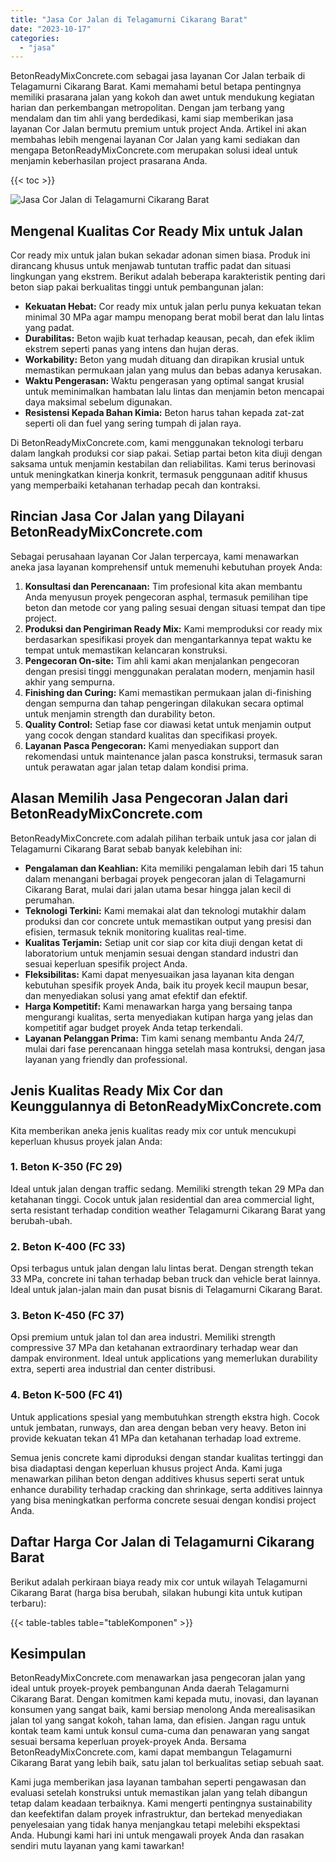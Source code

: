 ```yaml
---
title: "Jasa Cor Jalan di Telagamurni Cikarang Barat"
date: "2023-10-17"
categories: 
  - "jasa"
---
```


BetonReadyMixConcrete.com sebagai jasa layanan Cor Jalan terbaik di Telagamurni Cikarang Barat. Kami memahami betul betapa pentingnya memiliki prasarana jalan yang kokoh dan awet untuk mendukung kegiatan harian dan perkembangan metropolitan. Dengan jam terbang yang mendalam dan tim ahli yang berdedikasi, kami siap memberikan jasa layanan Cor Jalan bermutu premium untuk project Anda. Artikel ini akan membahas lebih mengenai layanan Cor Jalan yang kami sediakan dan mengapa BetonReadyMixConcrete.com merupakan solusi ideal untuk menjamin keberhasilan project prasarana Anda.

{{< toc >}}

![Jasa Cor Jalan di Telagamurni Cikarang Barat](https://betoncor8.github.io/cor/harga-beton-readymix-concrete%20(43).png)

## Mengenal Kualitas Cor Ready Mix untuk Jalan

Cor ready mix untuk jalan bukan sekadar adonan simen biasa. Produk ini dirancang khusus untuk menjawab tuntutan traffic padat dan situasi lingkungan yang ekstrem. Berikut adalah beberapa karakteristik penting dari beton siap pakai berkualitas tinggi untuk pembangunan jalan:

- **Kekuatan Hebat:** Cor ready mix untuk jalan perlu punya kekuatan tekan minimal 30 MPa agar mampu menopang berat mobil berat dan lalu lintas yang padat.
- **Durabilitas:** Beton wajib kuat terhadap keausan, pecah, dan efek iklim ekstrem seperti panas yang intens dan hujan deras.
- **Workability:** Beton yang mudah dituang dan dirapikan krusial untuk memastikan permukaan jalan yang mulus dan bebas adanya kerusakan.
- **Waktu Pengerasan:** Waktu pengerasan yang optimal sangat krusial untuk meminimalkan hambatan lalu lintas dan menjamin beton mencapai daya maksimal sebelum digunakan.
- **Resistensi Kepada Bahan Kimia:** Beton harus tahan kepada zat-zat seperti oli dan fuel yang sering tumpah di jalan raya.

Di BetonReadyMixConcrete.com, kami menggunakan teknologi terbaru dalam langkah produksi cor siap pakai. Setiap partai beton kita diuji dengan saksama untuk menjamin kestabilan dan reliabilitas. Kami terus berinovasi untuk meningkatkan kinerja konkrit, termasuk penggunaan aditif khusus yang memperbaiki ketahanan terhadap pecah dan kontraksi.

## Rincian Jasa Cor Jalan yang Dilayani BetonReadyMixConcrete.com

Sebagai perusahaan layanan Cor Jalan terpercaya, kami menawarkan aneka jasa layanan komprehensif untuk memenuhi kebutuhan proyek Anda:

1. **Konsultasi dan Perencanaan:** Tim profesional kita akan membantu Anda menyusun proyek pengecoran asphal, termasuk pemilihan tipe beton dan metode cor yang paling sesuai dengan situasi tempat dan tipe project.
2. **Produksi dan Pengiriman Ready Mix:** Kami memproduksi cor ready mix berdasarkan spesifikasi proyek dan mengantarkannya tepat waktu ke tempat untuk memastikan kelancaran konstruksi.
3. **Pengecoran On-site:** Tim ahli kami akan menjalankan pengecoran dengan presisi tinggi menggunakan peralatan modern, menjamin hasil akhir yang sempurna.
4. **Finishing dan Curing:** Kami memastikan permukaan jalan di-finishing dengan sempurna dan tahap pengeringan dilakukan secara optimal untuk menjamin strength dan durability beton.
5. **Quality Control:** Setiap fase cor diawasi ketat untuk menjamin output yang cocok dengan standard kualitas dan specifikasi proyek.
6. **Layanan Pasca Pengecoran:** Kami menyediakan support dan rekomendasi untuk maintenance jalan pasca konstruksi, termasuk saran untuk perawatan agar jalan tetap dalam kondisi prima.

## Alasan Memilih Jasa Pengecoran Jalan dari BetonReadyMixConcrete.com

BetonReadyMixConcrete.com adalah pilihan terbaik untuk jasa cor jalan di Telagamurni Cikarang Barat sebab banyak kelebihan ini:

- **Pengalaman dan Keahlian:** Kita memiliki pengalaman lebih dari 15 tahun dalam menangani berbagai proyek pengecoran jalan di Telagamurni Cikarang Barat, mulai dari jalan utama besar hingga jalan kecil di perumahan.
- **Teknologi Terkini:** Kami memakai alat dan teknologi mutakhir dalam produksi dan cor concrete untuk memastikan output yang presisi dan efisien, termasuk teknik monitoring kualitas real-time.
- **Kualitas Terjamin:** Setiap unit cor siap cor kita diuji dengan ketat di laboratorium untuk menjamin sesuai dengan standard industri dan sesuai keperluan spesifik project Anda.
- **Fleksibilitas:** Kami dapat menyesuaikan jasa layanan kita dengan kebutuhan spesifik proyek Anda, baik itu proyek kecil maupun besar, dan menyediakan solusi yang amat efektif dan efektif.
- **Harga Kompetitif:** Kami menawarkan harga yang bersaing tanpa mengurangi kualitas, serta menyediakan kutipan harga yang jelas dan kompetitif agar budget proyek Anda tetap terkendali.
- **Layanan Pelanggan Prima:** Tim kami senang membantu Anda 24/7, mulai dari fase perencanaan hingga setelah masa kontruksi, dengan jasa layanan yang friendly dan professional.

## Jenis Kualitas Ready Mix Cor dan Keunggulannya di BetonReadyMixConcrete.com

Kita memberikan aneka jenis kualitas ready mix cor untuk mencukupi keperluan khusus proyek jalan Anda:

### 1\. Beton K-350 (FC 29)

Ideal untuk jalan dengan traffic sedang. Memiliki strength tekan 29 MPa dan ketahanan tinggi. Cocok untuk jalan residential dan area commercial light, serta resistant terhadap condition weather Telagamurni Cikarang Barat yang berubah-ubah.

### 2\. Beton K-400 (FC 33)

Opsi terbagus untuk jalan dengan lalu lintas berat. Dengan strength tekan 33 MPa, concrete ini tahan terhadap beban truck dan vehicle berat lainnya. Ideal untuk jalan-jalan main dan pusat bisnis di Telagamurni Cikarang Barat.

### 3\. Beton K-450 (FC 37)

Opsi premium untuk jalan tol dan area industri. Memiliki strength compressive 37 MPa dan ketahanan extraordinary terhadap wear dan dampak environment. Ideal untuk applications yang memerlukan durability extra, seperti area industrial dan center distribusi.

### 4\. Beton K-500 (FC 41)

Untuk applications spesial yang membutuhkan strength ekstra high. Cocok untuk jembatan, runways, dan area dengan beban very heavy. Beton ini provide kekuatan tekan 41 MPa dan ketahanan terhadap load extreme.

Semua jenis concrete kami diproduksi dengan standar kualitas tertinggi dan bisa diadaptasi dengan keperluan khusus project Anda. Kami juga menawarkan pilihan beton dengan additives khusus seperti serat untuk enhance durability terhadap cracking dan shrinkage, serta additives lainnya yang bisa meningkatkan performa concrete sesuai dengan kondisi project Anda.

## Daftar Harga Cor Jalan di Telagamurni Cikarang Barat

Berikut adalah perkiraan biaya ready mix cor untuk wilayah Telagamurni Cikarang Barat (harga bisa berubah, silakan hubungi kita untuk kutipan terbaru):

{{< table-tables table="tableKomponen" >}}

## Kesimpulan

BetonReadyMixConcrete.com menawarkan jasa pengecoran jalan yang ideal untuk proyek-proyek pembangunan Anda daerah Telagamurni Cikarang Barat. Dengan komitmen kami kepada mutu, inovasi, dan layanan konsumen yang sangat baik, kami bersiap menolong Anda merealisasikan jalan tol yang sangat kokoh, tahan lama, dan efisien. Jangan ragu untuk kontak team kami untuk konsul cuma-cuma dan penawaran yang sangat sesuai bersama keperluan proyek-proyek Anda. Bersama BetonReadyMixConcrete.com, kami dapat membangun Telagamurni Cikarang Barat yang lebih baik, satu jalan tol berkualitas setiap sebuah saat.

Kami juga memberikan jasa layanan tambahan seperti pengawasan dan evaluasi setelah konstruksi untuk memastikan jalan yang telah dibangun tetap dalam keadaan terbaiknya. Kami mengerti pentingnya sustainability dan keefektifan dalam proyek infrastruktur, dan bertekad menyediakan penyelesaian yang tidak hanya menjangkau tetapi melebihi ekspektasi Anda. Hubungi kami hari ini untuk mengawali proyek Anda dan rasakan sendiri mutu layanan yang kami tawarkan!
